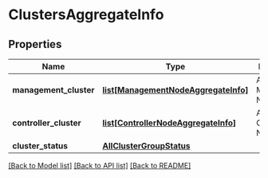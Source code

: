 # ClustersAggregateInfo

## Properties
Name | Type | Description | Notes
------------ | ------------- | ------------- | -------------
**management_cluster** | [**list[ManagementNodeAggregateInfo]**](ManagementNodeAggregateInfo.md) | Array of Management Nodes | 
**controller_cluster** | [**list[ControllerNodeAggregateInfo]**](ControllerNodeAggregateInfo.md) | Array of Controller Nodes | 
**cluster_status** | [**AllClusterGroupStatus**](AllClusterGroupStatus.md) |  | [optional] 

[[Back to Model list]](../README.md#documentation-for-models) [[Back to API list]](../README.md#documentation-for-api-endpoints) [[Back to README]](../README.md)

